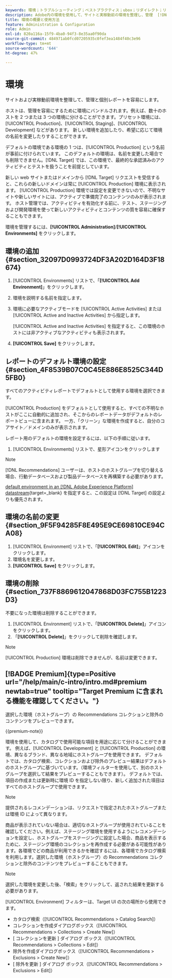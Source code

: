 ```yaml
---
keywords: 環境；トラブルシューティング；ベストプラクティス；ubox；リダイレクト；リダイレクト；ホワイトリスト；ブラックリスト；ブロックリスト 許可リストに加える
description: Adobe内の環境を使用して、サイトと実稼動前の環境を整理し、管理  [!DNL Target]  分離されたレポートを容易にする方法について説明します。
title: 環境の概要と使用方法
feature: Administration & Configuration
role: Admin
exl-id: 820a116a-15f9-4ba0-94f3-8e35aa0f90da
source-git-commit: 484971ab0fcd07205935c0fef3ea1484f40c3e96
workflow-type: tm+mt
source-wordcount: '644'
ht-degree: 47%

---
```


# 環境

サイトおよび実稼動前環境を整理して、管理と個別レポートを容易にします。

ホストは、管理を容易にするために環境にバンドルされます。例えば、数十のホストを 2 つまたは 3 つの環境に分けることができます。プリセット環境には、[!UICONTROL Production]、[!UICONTROL Staging]、[!UICONTROL Development] などがあります。 新しい環境を追加したり、希望に応じて環境の名前を変更したりすることができます。

デフォルトの環境である環境の 1 つは、[!UICONTROL Production] という名前が事前に付けられています。 このデフォルトの環境は、名前を変更した場合でも削除できません。[!DNL Target] では、この環境で、最終的な承認済みのアクティビティとテストを扱うことを前提としています。

新しい web サイトまたはドメインから [!DNL Target] リクエストを受信すると、これらの新しいドメインは常に [!UICONTROL Production] 環境に表示されます。 [!UICONTROL Production] 環境では設定を変更できないので、不明なサイトや新しいサイトには、アクティブで準備完了のコンテンツのみが表示されます。 ホスト管理では、アクティビティを有効化する前に、テスト、ステージングおよび開発環境を使って新しいアクティビティとコンテンツの質を容易に確保することもできます。

環境を管理するには、**[!UICONTROL Administration]**/**[!UICONTROL Environments]** をクリックします。

## 環境の追加 {#section_32097D0993724DF3A202D164D3F18674}

1. [!UICONTROL Environments] リストで、「**[!UICONTROL Add Environment]**」をクリックします。
1. 環境を説明する名前を指定します。
1. 環境に必要なアクティブモードを [!UICONTROL Active Activities] または [!UICONTROL Active and Inactive Activities] から指定します。

   [!UICONTROL Active and Inactive Activities] を指定すると、この環境のホストには非アクティブなアクティビティも表示されます。

1. **[!UICONTROL Save]** をクリックします。

## レポートのデフォルト環境の設定 {#section_4F8539B07C0C45E886E8525C344D5FB0}

すべてのアクティビティレポートでデフォルトとして使用する環境を選択できます。

[!UICONTROL Production] をデフォルトとして使用すると、すべての不明なホストがここに自動的に追加され、そこからのレポートデータがデフォルトのレポートビューに含まれます。 一方、「クリーン」な環境を作成すると、自分のコアサイト／ドメインのみが表示されます。

レポート用のデフォルトの環境を設定するには、以下の手順に従います。

1. [!UICONTROL Environments] リストで、星形アイコンをクリックします

>[!NOTE]
>
>[!DNL Recommendations] ユーザーは、ホストのホストグループを切り替える場合、行動データベースおよび製品データベースを再構築する必要があります。
>
>[default environment in an [!DNL Adobe Experience Platform] datastream](https://experienceleague.adobe.com/docs/experience-platform/datastreams/configure.html?lang=en#target){target=_blank} を指定すると、この設定は [!DNL Target] の設定よりも優先されます。

## 環境の名前の変更 {#section_9F5F94285F8E495E9CE69810CE94CA08}

1. [!UICONTROL Environment] リストで、「**[!UICONTROL Edit]**」アイコンをクリックします。
1. 環境名を変更します。
1. **[!UICONTROL Save]** をクリックします。

## 環境の削除 {#section_737F8869612047868D03FC755B1223D3}

不要になった環境は削除することができます。

1. [!UICONTROL Environment] リストで、「**[!UICONTROL Delete]**」アイコンをクリックします。
1. 「**[!UICONTROL Delete]**」をクリックして削除を確認します。

>[!NOTE]
>
>[!UICONTROL Production] 環境は削除できませんが、名前は変更できます。

## [!BADGE Premium]{type=Positive url="/help/main/c-intro/intro.md#premium newtab=true" tooltip="Target Premium に含まれる機能を確認してください。"}

選択した環境（ホストグループ）の Recommendations コレクションと除外のコンテンツをプレビューできます。

{{premium-note}}

環境を使用して、カタログで使用可能な項目を用途に応じて分けることができます。 例えば、[!UICONTROL Development] と [!UICONTROL Production] の環境、異なるブランド、異なる地域にホストグループを使用できます。 デフォルトでは、カタログ検索、コレクションおよび除外のプレビュー結果はデフォルトのホストグループに基づいています。（環境フィルターを使用して、別のホストグループを選択して結果をプレビューすることもできます）。 デフォルトでは、項目の作成または更新時に環境 ID を指定しない限り、新しく追加された項目はすべてのホストグループで使用できます。

>[!NOTE]
>
>提供されるレコメンデーションは、リクエストで指定されたホストグループまたは環境 ID によって異なります。


商品が表示されていない場合は、適切なホストグループが使用されていることを確認してください。例えば、ステージング環境を使用するようにレコメンデーションを設定し、ホストグループをステージングに設定した場合、商品を表示するために、ステージング環境のコレクションを再作成する必要がある可能性があります。各環境でどの商品が利用できるかを確認するには、各環境でカタログ検索を利用します。選択した環境（ホストグループ）の Recommendations コレクションと除外のコンテンツをプレビューすることもできます。

>[!NOTE]
>選択した環境を変更した後、「検索」をクリックして、返された結果を更新する必要があります。

[!UICONTROL Environment] フィルターは、Target UI の次の場所から使用できます。

* カタログ検索（[!UICONTROL Recommendations > Catalog Search]）
* コレクションを作成ダイアログボックス（[!UICONTROL Recommendations > Collections > Create New]）
* [ コレクションを更新 ] ダイアログ ボックス（[!UICONTROL Recommendations > Collections > Edit]）
* 除外を作成ダイアログボックス（[!UICONTROL Recommendations > Exclusions > Create New]）
* [ 除外を更新 ] ダイアログ ボックス（[!UICONTROL Recommendations > Exclusions > Edit]）
